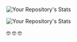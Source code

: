 ![Your Repository's Stats](https://github-readme-stats.vercel.app/api?username=Yaxraj-rajput&show_icons=true)

![Your Repository's Stats](https://github-readme-stats.vercel.app/api/top-langs/?username=Yaxraj-rajput&theme=blue-black)

🤓 🤓 🤓 
